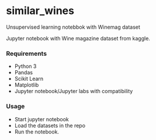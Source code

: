 # similar_wines
Unsupervised learning notebbok with Winemag dataset


Jupyter notebook with Wine magazine dataset from kaggle.

### Requirements

- Python 3
- Pandas
- Scikit Learn
- Matplotlib
- Jupyter notebook/Jupyter labs with compatibility


### Usage

- Start jupyter notebook
- Load the datasets in the repo
- Run the notebook.
